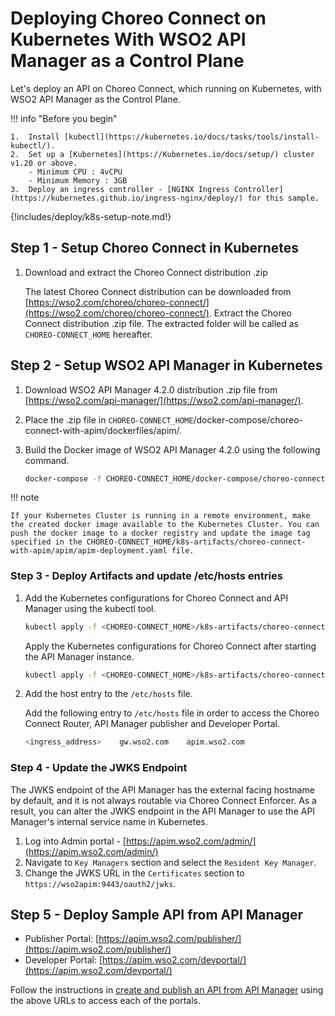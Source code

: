# Deploying Choreo Connect on Kubernetes With WSO2 API Manager as a Control Plane

Let's deploy an API on Choreo Connect, which running on Kubernetes, with WSO2 API Manager as the Control Plane.

!!! info "Before you begin"

    1.  Install [kubectl](https://kubernetes.io/docs/tasks/tools/install-kubectl/).
    2.  Set up a [Kubernetes](https://Kubernetes.io/docs/setup/) cluster v1.20 or above.
        - Minimum CPU : 4vCPU
        - Minimum Memory : 3GB
    3.  Deploy an ingress controller - [NGINX Ingress Controller](https://kubernetes.github.io/ingress-nginx/deploy/) for this sample.

{!includes/deploy/k8s-setup-note.md!}

## Step 1 - Setup Choreo Connect in Kubernetes

1.  Download and extract the Choreo Connect distribution .zip

    The latest Choreo Connect distribution can be downloaded from [https://wso2.com/choreo/choreo-connect/](https://wso2.com/choreo/choreo-connect/). Extract the Choreo Connect distribution .zip file. The extracted folder will be called as `CHOREO-CONNECT_HOME` hereafter.

## Step 2 - Setup WSO2 API Manager in Kubernetes

1. Download WSO2 API Manager 4.2.0 distribution .zip file from [https://wso2.com/api-manager/](https://wso2.com/api-manager/). 

2. Place the .zip file in `CHOREO-CONNECT_HOME`/docker-compose/choreo-connect-with-apim/dockerfiles/apim/.

3. Build the Docker image of WSO2 API Manager 4.2.0 using the following command.

    ```bash
    docker-compose -f CHOREO-CONNECT_HOME/docker-compose/choreo-connect-with-apim/docker-compose.yaml build apim 
    ```

!!! note 

    If your Kubernetes Cluster is running in a remote environment, make the created docker image available to the Kubernetes Cluster. You can push the docker image to a docker registry and update the image tag specified in the CHOREO-CONNECT_HOME/k8s-artifacts/choreo-connect-with-apim/apim/apim-deployment.yaml file.

### Step 3 - Deploy Artifacts and update /etc/hosts entries

1.  Add the Kubernetes configurations for Choreo Connect and API Manager using the kubectl tool.


    ```bash
    kubectl apply -f <CHOREO-CONNECT_HOME>/k8s-artifacts/choreo-connect-with-apim/apim
    ```
    
    Apply the Kubernetes configurations for Choreo Connect after starting the API Manager instance.
    ```bash
    kubectl apply -f <CHOREO-CONNECT_HOME>/k8s-artifacts/choreo-connect-with-apim/choreo-connect
    ```
    
2.  Add the host entry to the `/etc/hosts` file. 
    
    Add the following entry to `/etc/hosts` file in order to access the Choreo Connect Router, API Manager publisher and Developer Portal.

    ```sh
    <ingress_address>    gw.wso2.com    apim.wso2.com
    ```

### Step 4 - Update the JWKS Endpoint

The JWKS endpoint of the API Manager has the external facing hostname by default, and it is not always routable via Choreo Connect Enforcer. As a result, you can alter the JWKS endpoint in the API Manager to use the API Manager's internal service name in Kubernetes.

1. Log into Admin portal - [https://apim.wso2.com/admin/](https://apim.wso2.com/admin/)
2. Navigate to `Key Managers` section and select the `Resident Key Manager`.
3. Change the JWKS URL in the `Certificates` section to `https://wso2apim:9443/oauth2/jwks`.

## Step 5 - Deploy Sample API from API Manager

- Publisher Portal:  [https://apim.wso2.com/publisher/](https://apim.wso2.com/publisher/)
- Developer Portal:  [https://apim.wso2.com/devportal/](https://apim.wso2.com/devportal/)

Follow the instructions in [create and publish an API from API Manager]({{base_path}}/deploy-and-publish/deploy-on-gateway/choreo-connect/getting-started/quick-start-guide-docker-with-apim/#step-3-create-and-publish-an-api-from-api-manager) using the above URLs to access each of the portals.

